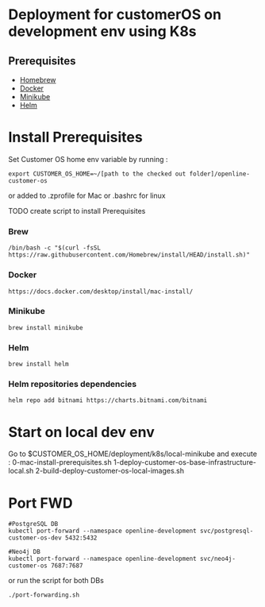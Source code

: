 # Deployment for customerOS on development env using K8s

## Prerequisites
- [Homebrew](https://brew.sh/)
- [Docker](https://www.docker.com/)
- [Minikube](https://minikube.sigs.k8s.io/docs/start/)
- [Helm](https://helm.sh/)

# Install Prerequisites 

Set Customer OS home env variable by running :
```
export CUSTOMER_OS_HOME=~/[path to the checked out folder]/openline-customer-os
```
or added to .zprofile for Mac or .bashrc for linux


TODO create script to install Prerequisites

### Brew
```
/bin/bash -c "$(curl -fsSL https://raw.githubusercontent.com/Homebrew/install/HEAD/install.sh)"
```

### Docker
```
https://docs.docker.com/desktop/install/mac-install/
```

### Minikube 

```
brew install minikube
```

### Helm
```
brew install helm
```

### Helm repositories dependencies  
```
helm repo add bitnami https://charts.bitnami.com/bitnami
```


# Start on local dev env
Go to $CUSTOMER_OS_HOME/deployment/k8s/local-minikube
and execute :
0-mac-install-prerequisites.sh
1-deploy-customer-os-base-infrastructure-local.sh
2-build-deploy-customer-os-local-images.sh

# Port FWD
```
#PostgreSQL DB
kubectl port-forward --namespace openline-development svc/postgresql-customer-os-dev 5432:5432
```
```
#Neo4j DB
kubectl port-forward --namespace openline-development svc/neo4j-customer-os 7687:7687
```

or run the script for both DBs
```
./port-forwarding.sh
```


